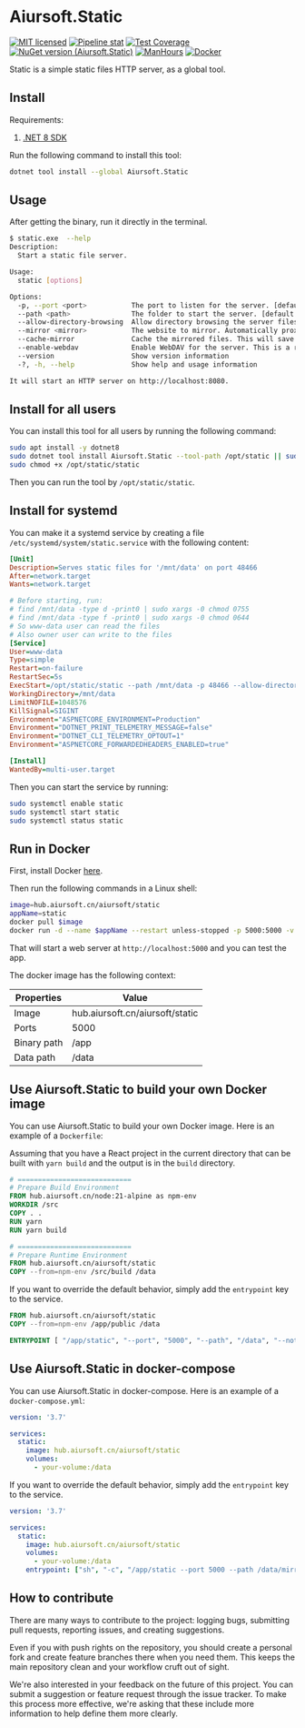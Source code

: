 # Aiursoft.Static

[![MIT licensed](https://img.shields.io/badge/license-MIT-blue.svg)](https://gitlab.aiursoft.cn/aiursoft/static/-/blob/master/LICENSE)
[![Pipeline stat](https://gitlab.aiursoft.cn/aiursoft/static/badges/master/pipeline.svg)](https://gitlab.aiursoft.cn/aiursoft/static/-/pipelines)
[![Test Coverage](https://gitlab.aiursoft.cn/aiursoft/static/badges/master/coverage.svg)](https://gitlab.aiursoft.cn/aiursoft/static/-/pipelines)
[![NuGet version (Aiursoft.Static)](https://img.shields.io/nuget/v/Aiursoft.Static.svg)](https://www.nuget.org/packages/Aiursoft.Static/)
[![ManHours](https://manhours.aiursoft.cn/r/gitlab.aiursoft.cn/aiursoft/Static.svg)](https://gitlab.aiursoft.cn/aiursoft/Static/-/commits/master?ref_type=heads)
[![Docker](https://img.shields.io/badge/docker-latest-blue?logo=docker)](https://hub.aiursoft.cn/#!/taglist/aiursoft/static)

Static is a simple static files HTTP server, as a global tool.

## Install

Requirements:

1. [.NET 8 SDK](http://dot.net/)

Run the following command to install this tool:

```bash
dotnet tool install --global Aiursoft.Static
```

## Usage

After getting the binary, run it directly in the terminal.

```bash
$ static.exe  --help
Description:
  Start a static file server.

Usage:
  static [options]

Options:
  -p, --port <port>           The port to listen for the server. [default: 8080]
  --path <path>               The folder to start the server. [default: .]
  --allow-directory-browsing  Allow directory browsing the server files under the path. This options if conflict with --mirror. [default: False]
  --mirror <mirror>           The website to mirror. Automatically proxy the file if the file is not found in the server. This option if conflict with --allow-directory-browsing.
  --cache-mirror              Cache the mirrored files. This will save the mirrored files to the servers disk. [default: True]
  --enable-webdav             Enable WebDAV for the server. This is a read-only WebDAV server. [default: False]
  --version                   Show version information
  -?, -h, --help              Show help and usage information

It will start an HTTP server on http://localhost:8080.
```

## Install for all users

You can install this tool for all users by running the following command:

```bash
sudo apt install -y dotnet8
sudo dotnet tool install Aiursoft.Static --tool-path /opt/static || sudo dotnet tool update Aiursoft.Static --tool-path /opt/static
sudo chmod +x /opt/static/static
```

Then you can run the tool by `/opt/static/static`.

## Install for systemd

You can make it a systemd service by creating a file `/etc/systemd/system/static.service` with the following content:

```ini
[Unit]
Description=Serves static files for '/mnt/data' on port 48466
After=network.target
Wants=network.target

# Before starting, run:
# find /mnt/data -type d -print0 | sudo xargs -0 chmod 0755
# find /mnt/data -type f -print0 | sudo xargs -0 chmod 0644
# So www-data user can read the files
# Also owner user can write to the files
[Service]
User=www-data
Type=simple
Restart=on-failure
RestartSec=5s
ExecStart=/opt/static/static --path /mnt/data -p 48466 --allow-directory-browsing
WorkingDirectory=/mnt/data
LimitNOFILE=1048576
KillSignal=SIGINT
Environment="ASPNETCORE_ENVIRONMENT=Production"
Environment="DOTNET_PRINT_TELEMETRY_MESSAGE=false"
Environment="DOTNET_CLI_TELEMETRY_OPTOUT=1"
Environment="ASPNETCORE_FORWARDEDHEADERS_ENABLED=true"

[Install]
WantedBy=multi-user.target
```

Then you can start the service by running:

```bash
sudo systemctl enable static
sudo systemctl start static
sudo systemctl status static
```

## Run in Docker

First, install Docker [here](https://docs.docker.com/get-docker/).

Then run the following commands in a Linux shell:

```bash
image=hub.aiursoft.cn/aiursoft/static
appName=static
docker pull $image
docker run -d --name $appName --restart unless-stopped -p 5000:5000 -v /var/www/$appName:/data $image
```

That will start a web server at `http://localhost:5000` and you can test the app.

The docker image has the following context:

| Properties  | Value                                  |
|-------------|----------------------------------------|
| Image       | hub.aiursoft.cn/aiursoft/static        |
| Ports       | 5000                                   |
| Binary path | /app                                   |
| Data path   | /data                                  |

## Use Aiursoft.Static to build your own Docker image

You can use Aiursoft.Static to build your own Docker image. Here is an example of a `Dockerfile`:

Assuming that you have a React project in the current directory that can be built with `yarn build` and the output is in the `build` directory.

```Dockerfile
# ============================
# Prepare Build Environment
FROM hub.aiursoft.cn/node:21-alpine as npm-env
WORKDIR /src
COPY . .
RUN yarn
RUN yarn build

# ============================
# Prepare Runtime Environment
FROM hub.aiursoft.cn/aiursoft/static
COPY --from=npm-env /src/build /data
```

If you want to override the default behavior, simply add the `entrypoint` key to the service.

```Dockerfile
FROM hub.aiursoft.cn/aiursoft/static
COPY --from=npm-env /app/public /data

ENTRYPOINT [ "/app/static", "--port", "5000", "--path", "/data", "--not-found-page", "/404.html" ]
```

## Use Aiursoft.Static in docker-compose

You can use Aiursoft.Static in docker-compose. Here is an example of a `docker-compose.yml`:

```yaml
version: '3.7'

services:
  static:
    image: hub.aiursoft.cn/aiursoft/static
    volumes:
      - your-volume:/data
```

If you want to override the default behavior, simply add the `entrypoint` key to the service.

```yaml
version: '3.7'

services:
  static:
    image: hub.aiursoft.cn/aiursoft/static
    volumes:
      - your-volume:/data
    entrypoint: ["sh", "-c", "/app/static --port 5000 --path /data/mirror/archive.ubuntu.com --allow-directory-browsing"]
```

## How to contribute

There are many ways to contribute to the project: logging bugs, submitting pull requests, reporting issues, and creating suggestions.

Even if you with push rights on the repository, you should create a personal fork and create feature branches there when you need them. This keeps the main repository clean and your workflow cruft out of sight.

We're also interested in your feedback on the future of this project. You can submit a suggestion or feature request through the issue tracker. To make this process more effective, we're asking that these include more information to help define them more clearly.
